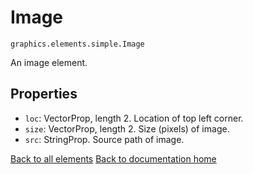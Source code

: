 # Image

`graphics.elements.simple.Image`

An image element.

## Properties

* `loc`: VectorProp, length 2. Location of top left corner.
* `size`: VectorProp, length 2. Size (pixels) of image.
* `src`: StringProp. Source path of image.

[Back to all elements][elements]
[Back to documentation home][home]

[home]: https://medilocus.github.io/graphic_videos/
[elements]: https://medilocus.github.io/graphic_videos/elements
